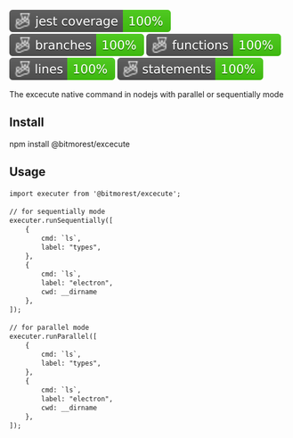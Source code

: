 ![Coverage](https://raw.githubusercontent.com/BitMorest/execute/master/badges/coverage-jest%20coverage.svg)
![Branches](https://raw.githubusercontent.com/BitMorest/execute/master/badges/coverage-branches.svg)
![Functions](https://raw.githubusercontent.com/BitMorest/execute/master/badges/coverage-functions.svg)
![Lines](https://raw.githubusercontent.com/BitMorest/execute/master/badges/coverage-lines.svg)
![Statements](https://raw.githubusercontent.com/BitMorest/execute/master/badges/coverage-statements.svg)

The excecute native command in nodejs with parallel or sequentially mode

## Install

npm install @bitmorest/excecute

## Usage

```
import executer from '@bitmorest/excecute';

// for sequentially mode
executer.runSequentially([
    {
        cmd: `ls`,
        label: "types",
    },
    {
        cmd: `ls`,
        label: "electron",
        cwd: __dirname
    },
]);

// for parallel mode
executer.runParallel([
    {
        cmd: `ls`,
        label: "types",
    },
    {
        cmd: `ls`,
        label: "electron",
        cwd: __dirname
    },
]);
```
